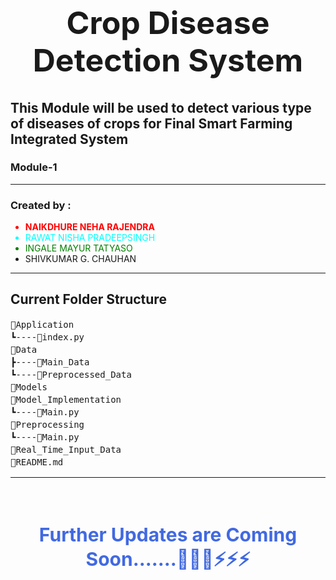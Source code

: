 <h1 style="text-align: center;font-size: 50px;">Crop Disease Detection System</h1>

## This Module will be used to detect various type of diseases of crops for Final Smart Farming Integrated System

### Module-1

<hr>
<h3>Created by :</h3>
<ul>
    <li style="color: red; font-weight: bolder;">NAIKDHURE NEHA RAJENDRA</li>
    <li style="color: aqua;">RAWAT NISHA PRADEEPSINGH</li>
    <li style="color: green;">INGALE MAYUR TATYASO</li>
    <li>SHIVKUMAR G. CHAUHAN</li>
</ul>
<hr>



## Current Folder Structure
<pre style="line-height: 20px;">
📂Application
┗----📜index.py
📂Data
┣----📂Main_Data
┗----📂Preprocessed_Data
📂Models
📂Model_Implementation
┗----📜Main.py
📂Preprocessing
┗----📜Main.py
📂Real_Time_Input_Data
📜README.md
</pre>
<hr>
<br/>
<h4 style="text-align: center;font-size: 30px;color: royalblue;">Further Updates are Coming Soon.......🚀🚀🚀⚡⚡⚡</h4>
